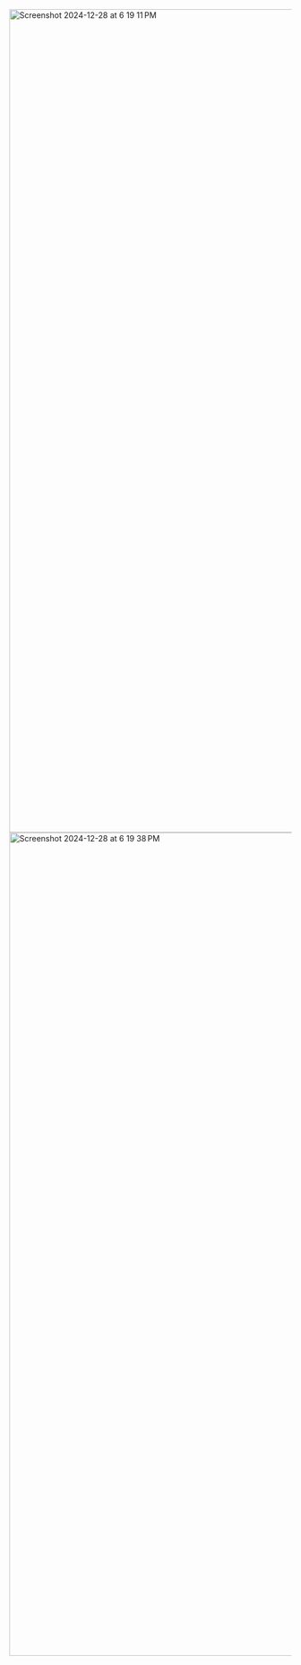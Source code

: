 <img width="1470" alt="Screenshot 2024-12-28 at 6 19 11 PM" src="https://github.com/user-attachments/assets/8fca2b2f-da9d-4985-90d6-c5db2781df5f" />
<img width="1470" alt="Screenshot 2024-12-28 at 6 19 38 PM" src="https://github.com/user-attachments/assets/93f40c48-c53e-4c90-a563-0b02c44f373f" />
